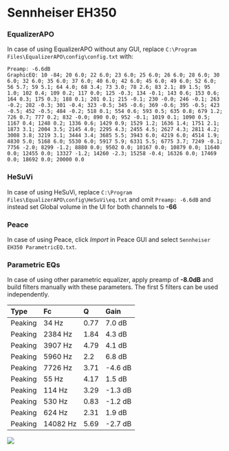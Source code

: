 # Sennheiser EH350

### EqualizerAPO
In case of using EqualizerAPO without any GUI, replace `C:\Program Files\EqualizerAPO\config\config.txt`
with:
```
Preamp: -6.6dB
GraphicEQ: 10 -84; 20 6.0; 22 6.0; 23 6.0; 25 6.0; 26 6.0; 28 6.0; 30 6.0; 32 6.0; 35 6.0; 37 6.0; 40 6.0; 42 6.0; 45 6.0; 49 6.0; 52 6.0; 56 5.7; 59 5.1; 64 4.0; 68 3.4; 73 3.0; 78 2.6; 83 2.1; 89 1.5; 95 1.0; 102 0.4; 109 0.2; 117 0.0; 125 -0.3; 134 -0.1; 143 0.6; 153 0.6; 164 0.3; 175 0.3; 188 0.1; 201 0.1; 215 -0.1; 230 -0.0; 246 -0.1; 263 -0.2; 282 -0.3; 301 -0.4; 323 -0.5; 345 -0.6; 369 -0.6; 395 -0.5; 423 -0.5; 452 -0.5; 484 -0.2; 518 0.1; 554 0.6; 593 0.5; 635 0.8; 679 1.2; 726 0.7; 777 0.2; 832 -0.0; 890 0.0; 952 -0.1; 1019 0.1; 1090 0.5; 1167 0.4; 1248 0.2; 1336 0.6; 1429 0.9; 1529 1.2; 1636 1.4; 1751 2.1; 1873 3.1; 2004 3.5; 2145 4.0; 2295 4.3; 2455 4.5; 2627 4.3; 2811 4.2; 3008 3.8; 3219 3.1; 3444 3.4; 3685 5.5; 3943 6.0; 4219 6.0; 4514 1.9; 4830 5.0; 5168 6.0; 5530 6.0; 5917 5.9; 6331 5.5; 6775 3.7; 7249 -0.1; 7756 -2.0; 8299 -1.2; 8880 0.0; 9502 0.0; 10167 0.0; 10879 0.0; 11640 0.0; 12455 0.0; 13327 -1.2; 14260 -2.3; 15258 -0.4; 16326 0.0; 17469 0.0; 18692 0.0; 20000 0.0
```

### HeSuVi
In case of using HeSuVi, replace `C:\Program Files\EqualizerAPO\config\HeSuVi\eq.txt` and omit `Preamp:
-6.6dB` and instead set Global volume in the UI for both channels to **-66**

### Peace
In case of using Peace, click *Import* in Peace GUI and select `Sennheiser EH350 ParametricEQ.txt`.

### Parametric EQs
In case of using other parametric equalizer, apply preamp of **-8.0dB** and build filters manually with
these parameters. The first 5 filters can be used independently.

| Type    | Fc       |    Q | Gain    |
|:--------|:---------|:-----|:--------|
| Peaking | 34 Hz    | 0.77 | 7.0 dB  |
| Peaking | 2384 Hz  | 1.84 | 4.3 dB  |
| Peaking | 3907 Hz  | 4.79 | 4.1 dB  |
| Peaking | 5960 Hz  | 2.2  | 6.8 dB  |
| Peaking | 7726 Hz  | 3.71 | -4.6 dB |
| Peaking | 55 Hz    | 4.17 | 1.5 dB  |
| Peaking | 114 Hz   | 3.29 | -1.3 dB |
| Peaking | 530 Hz   | 0.83 | -1.2 dB |
| Peaking | 624 Hz   | 2.31 | 1.9 dB  |
| Peaking | 14082 Hz | 5.69 | -2.7 dB |

![](https://raw.githubusercontent.com/jaakkopasanen/AutoEq/master/results/headphonecom/headphonecom/Sennheiser%20EH350/Sennheiser%20EH350.png)